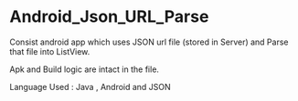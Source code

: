 # Android_Json_URL_Parse


Consist android app which uses JSON url file (stored in Server) and Parse that file into ListView.  

Apk and Build logic are intact in the file.  

Language Used : Java , Android and JSON
